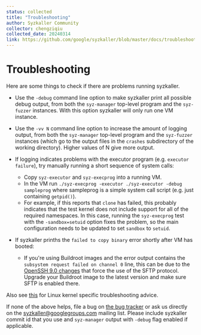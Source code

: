 ```yaml
---
status: collected
title: "Troubleshooting"
author: Syzkaller Community
collector: chengziqiu
collected_date: 20240314
link: https://github.com/google/syzkaller/blob/master/docs/troubleshooting.md
---
```


# Troubleshooting

Here are some things to check if there are problems running syzkaller.

 - Use the `-debug` command line option to make syzkaller print all possible debug output,
   from both the `syz-manager` top-level program and the `syz-fuzzer` instances. With this option
   syzkaller will only run one VM instance.

 - Use the `-vv N` command line option to increase the amount of logging output, from both
   the `syz-manager` top-level program and the `syz-fuzzer` instances (which go to the
   output files in the `crashes` subdirectory of the working directory). Higher values of
   N give more output.

 - If logging indicates problems with the executor program (e.g. `executor failure`),
   try manually running a short sequence of system calls:
     - Copy `syz-executor` and `syz-execprog` into a running VM.
     - In the VM run `./syz-execprog -executor ./syz-executor -debug sampleprog` where
       sampleprog is a simple system call script (e.g. just containing `getpid()`).
     - For example, if this reports that `clone` has failed, this probably indicates
       that the test kernel does not include support for all of the required namespaces.
       In this case, running the `syz-execprog` test with the `-sandbox=setuid` option fixes the problem,
       so the main configuration needs to be updated to set `sandbox` to `setuid`.

 - If syzkaller prinths the `failed to copy binary` error shortly after VM has booted:
     - If you're using Buildroot images and the error output contains the `subsystem request
       failed on channel 0` line, this can be due to the [OpenSSH 9.0 changes](https://www.openssh.com/txt/release-9.0)
       that force the use of the SFTP protocol. Upgrade your Buildroot image to the latest version and
       make sure SFTP is enabled there.

Also see [this](linux/troubleshooting.md) for Linux kernel specific troubleshooting advice.

If none of the above helps, file a bug on [the bug tracker](https://github.com/google/syzkaller/issues)
or ask us directly on the syzkaller@googlegroups.com mailing list.
Please include syzkaller commit id that you use and `syz-manager` output with `-debug` flag enabled if applicable.
